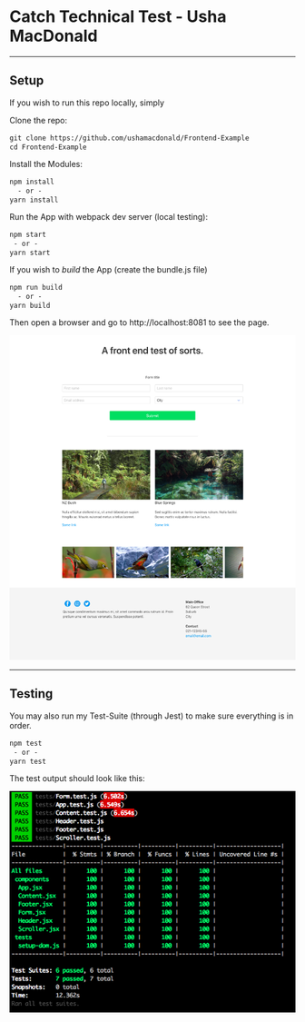 # Catch Technical Test - Usha MacDonald

---

## Setup

If you wish to run this repo locally, simply


Clone the repo:
```
git clone https://github.com/ushamacdonald/Frontend-Example
cd Frontend-Example
```

Install the Modules:
```
npm install
  - or -
yarn install
```

Run the App with webpack dev server (local testing):
```
npm start
 - or -
yarn start
```

If you wish to *build* the App (create the bundle.js file)
```
npm run build
  - or -
yarn build
```

Then open a browser and go to http://localhost:8081 to see the page.

![Full page](./images/fullpage.png)

---
## Testing
You may also run my Test-Suite (through Jest) to make sure everything is in order.

```
npm test
 - or -
yarn test
```

The test output should look like this:

![Tests](./images/testing.png)
